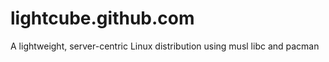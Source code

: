 lightcube.github.com
====================

A lightweight, server-centric Linux distribution using musl libc and pacman